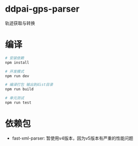 # ddpai-gps-parser

轨迹获取与转换

# 编译

```bash
# 安装依赖
npm install

# 开发模式
npm run dev

# 编译打包 输出到dist目录
npm run build

# 单元测试
npm run test
```

# 依赖包

- fast-xml-parser: 暂使用v4版本，因为v5版本有严重的性能问题
